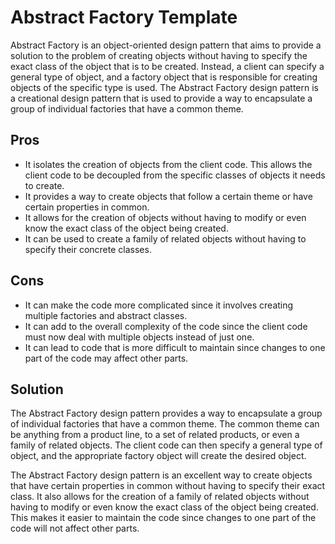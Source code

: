 

# Abstract Factory Template
Abstract Factory is an object-oriented design pattern that aims to provide a solution to the problem of creating objects without having to specify the exact class of the object that is to be created. Instead, a client can specify a general type of object, and a factory object that is responsible for creating objects of the specific type is used. The Abstract Factory design pattern is a creational design pattern that is used to provide a way to encapsulate a group of individual factories that have a common theme.

## Pros
* It isolates the creation of objects from the client code. This allows the client code to be decoupled from the specific classes of objects it needs to create.
* It provides a way to create objects that follow a certain theme or have certain properties in common.
* It allows for the creation of objects without having to modify or even know the exact class of the object being created.
* It can be used to create a family of related objects without having to specify their concrete classes.

## Cons
* It can make the code more complicated since it involves creating multiple factories and abstract classes.
* It can add to the overall complexity of the code since the client code must now deal with multiple objects instead of just one.
* It can lead to code that is more difficult to maintain since changes to one part of the code may affect other parts.

## Solution
The Abstract Factory design pattern provides a way to encapsulate a group of individual factories that have a common theme. The common theme can be anything from a product line, to a set of related products, or even a family of related objects. The client code can then specify a general type of object, and the appropriate factory object will create the desired object. 

The Abstract Factory design pattern is an excellent way to create objects that have certain properties in common without having to specify their exact class. It also allows for the creation of a family of related objects without having to modify or even know the exact class of the object being created. This makes it easier to maintain the code since changes to one part of the code will not affect other parts.